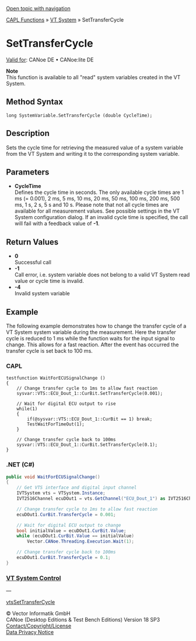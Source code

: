 [Open topic with navigation](../../../../../CANoeDEFamily.htm#Topics/CAPLFunctions/VTSystem/Functions/CAPLfunctionVTSSetTransferCycle.md)

[CAPL Functions](../../CAPLfunctions.md) » [VT System](../CAPLfunctionsVTSystemOverview.md) » SetTransferCycle

# SetTransferCycle

[Valid for](../../../Shared/FeatureAvailability.md): CANoe DE • CANoe:lite DE

**Note**  
This function is available to all "read" system variables created in the VT System.

## Method Syntax

`long SystemVariable.SetTransferCycle (double CycleTime);`

## Description

Sets the cycle time for retrieving the measured value of a system variable from the VT System and writing it to the corresponding system variable.

## Parameters

- **CycleTime**  
  Defines the cycle time in seconds. The only available cycle times are 1 ms (= 0.001), 2 ms, 5 ms, 10 ms, 20 ms, 50 ms, 100 ms, 200 ms, 500 ms, 1 s, 2 s, 5 s and 10 s. Please note that not all cycle times are available for all measurement values. See possible settings in the VT System configuration dialog. If an invalid cycle time is specified, the call will fail with a feedback value of **-1**.

## Return Values

- **0**  
  Successful call
- **-1**  
  Call error, i.e. system variable does not belong to a valid VT System read value or cycle time is invalid.
- **-4**  
  Invalid system variable

## Example

The following example demonstrates how to change the transfer cycle of a VT System system variable during the measurement. Here the transfer cycle is reduced to 1 ms while the function waits for the input signal to change. This allows for a fast reaction. After the event has occurred the transfer cycle is set back to 100 ms.

### CAPL

```capl
testfunction WaitForECUSignalChange ()
{
    // Change transfer cycle to 1ms to allow fast reaction
    sysvar::VTS::ECU_Dout_1::CurBit.SetTransferCycle(0.001);

    // Wait for digital ECU output to rise
    while(1)
    {
        if(@sysvar::VTS::ECU_Dout_1::CurBit == 1) break;
        TestWaitForTimeOut(1);
    }

    // Change transfer cycle back to 100ms
    sysvar::VTS::ECU_Dout_1::CurBit.SetTransferCycle(0.1);
}
```

### .NET (C#)

```csharp
public void WaitForECUSignalChange()
{
    // Get VTS interface and digital input channel
    IVTSystem vts = VTSystem.Instance;
    IVT2516Channel ecuDOut1 = vts.GetChannel("ECU_Dout_1") as IVT2516Channel;

    // Change transfer cycle to 1ms to allow fast reaction
    ecuDOut1.CurBit.TransferCycle = 0.001;

    // Wait for digital ECU output to change
    bool initialValue = ecuDOut1.CurBit.Value;
    while (ecuDOut1.CurBit.Value == initialValue)
        Vector.CANoe.Threading.Execution.Wait(1);

    // Change transfer cycle back to 100ms
    ecuDOut1.CurBit.TransferCycle = 0.1;
}
```

### [VT System Control](../../../CANoeCANalyzer/VTSystem/VTSystemControl/VTSControl.md)

—

[vtsSetTransferCycle](CAPLfunctionVTSvtsSetTransferCycle.md)

© Vector Informatik GmbH  
CANoe (Desktop Editions & Test Bench Editions) Version 18 SP3  
[Contact/Copyright/License](../../../Shared/ContactCopyrightLicense.md)  
[Data Privacy Notice](https://www.vector.com/int/en/company/get-info/privacy-policy/)